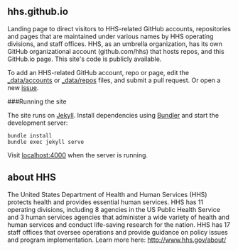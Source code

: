 ## hhs.github.io

Landing page to direct visitors to HHS-related GitHub accounts, repositories and pages that are maintained under various names by HHS operating divisions, and staff offices. HHS, as an umbrella organization, has its own GitHub organizational account (github.com/hhs) that hosts repos, and this GitHub.io page. This site's code is publicly available.

To add an HHS-related GitHub account, repo or page, edit the [_data/accounts](https://github.com/hhs/hhs.github.io/_data/accounts.yml) or [_data/repos](https://github.com/hhs/hhs.github.io/tree/master/_data/repos.yml) files, and submit a pull request. Or open a new [issue](https://github.com/HHS/hhs.github.io/issues?state=open).

###Running the site

The site runs on [Jekyll](https://github.com/jekyll/jekyll). Install dependencies using [Bundler](https://bundler.io/) and start the development server:

```
bundle install
bundle exec jekyll serve
```

Visit [localhost:4000](http://localhost:4000) when the server is running.

## about HHS

The United States Department of Health and Human Services (HHS) protects health and provides essential human services. HHS has 11 operating divisions, including 8 agencies in the US Public Health Service and 3 human services agencies that administer a wide variety of health and human services and conduct life-saving research for the nation. HHS has 17 staff offices that oversee operations and provide guidance on policy issues and program implementation. Learn more here: http://www.hhs.gov/about/
